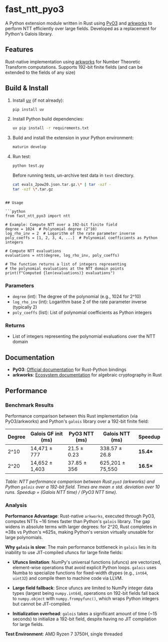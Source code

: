 # fast_ntt_pyo3

A Python extension module written in Rust using [PyO3](https://pyo3.rs/) and [arkworks](https://arkworks.rs/) to perform NTT efficiently over large fields. Developed as a replacement for Python's Galois library.

## Features

Rust-native implementation using [arkworks](https://arkworks.rs/) for Number Theoretic Transform computations. Supports 192-bit finite fields (and can be extended to the fields of any size)

## Build & Install

1. Install [uv](https://github.com/astral-sh/uv) (if not already):
   ```sh
   pip install uv
   ```
2. Install Python build dependencies:
   ```sh
   uv pip install -r requirements.txt
   ```
3. Build and install the extension in your Python environment:
   ```sh
   maturin develop
   ```
4. Run test:

   ```sh
   python test.py
   ```

   Before running tests, un-archive test data in `test` directory.
   
   ```sh
   cat evals_2pow20.json.tar.gz.\* | tar -xzf -
   tar -xzf \*.tar.gz

```

## Usage

```python
from fast_ntt_pyo3 import ntt

# Example: Compute NTT over a 192-bit finite field
degree = 1024  # Polynomial degree (2^10)
log_rho_inv = 2  # Logarithm of the rate parameter inverse
poly_coeffs = [1, 2, 3, 4, ...]  # Polynomial coefficients as Python integers

# Compute NTT evaluations
evaluations = ntt(degree, log_rho_inv, poly_coeffs)

# The function returns a list of integers representing
# the polynomial evaluations at the NTT domain points
print(f"Computed {len(evaluations)} evaluations")
```

### Parameters

- `degree` (int): The degree of the polynomial (e.g., 1024 for 2^10)
- `log_rho_inv` (int): Logarithm base 2 of the rate parameter inverse (typically 2)
- `poly_coeffs` (list): List of polynomial coefficients as Python integers

### Returns

- List of integers representing the polynomial evaluations over the NTT domain

## Documentation

- **PyO3**: [Official documentation](https://pyo3.rs/) for Rust-Python bindings
- **arkworks**: [Ecosystem documentation](https://arkworks.rs/) for algebraic cryptography in Rust

## Performance

### Benchmark Results

Performance comparison between this Rust implementation (via PyO3/arkworks) and Python's `galois` library over a 192-bit finite field:

| **Degree** | **Galois GF init (ms)** | **PyO3 NTT (ms)** | **Galois NTT (ms)** | **Speedup** |
| ---------- | ----------------------- | ----------------- | ------------------- | ----------- |
| 2^10       | 14,471 ± 777            | 21.5 ± 0.23       | 338.57 ± 26.8       | **15.4×**   |
| 2^20       | 14,652 ± 1,403          | 37.85 ± 356       | 625,201 ± 75,550    | **16.5×**   |

_Table: NTT performance comparison between Rust `pyo3` (arkworks) and Python `galois` over a 192-bit field. Times are mean ± std. deviation over 10 runs. Speedup = (Galois NTT time) / (PyO3 NTT time)._

### Analysis

**Performance Advantage**: Rust-native `arkworks`, executed through PyO3, computes NTTs ~16 times faster than Python's `galois` library. The gap widens in absolute terms with larger degrees: for 2^20, Rust completes in ≈38s vs Python's ≈625s, making Python's version virtually unusable for large polynomials.

**Why `galois` is slow**: The main performance bottleneck in `galois` lies in its inability to use JIT-compiled ufuncs for large finite fields:

- **Ufuncs limitation**: NumPy's universal functions (ufuncs) are vectorized, element-wise operations that avoid explicit Python loops. `galois` uses Numba to specialize functions for fixed-width dtypes (e.g., `int64`, `uint32`) and compile them to machine code via LLVM.

- **Large field fallback**: Since ufuncs are limited to NumPy integer data types (largest being `numpy.int64`), operations on 192-bit fields fall back to `numpy.object` with `numpy.frompyfunc()`, which wraps Python integers but cannot be JIT-compiled.

- **Initialization overhead**: `galois` takes a significant amount of time (~15 seconds) to initialize a 192-bit field, despite having no JIT compilation for large fields.

**Test Environment**: AMD Ryzen 7 3750H, single threaded
